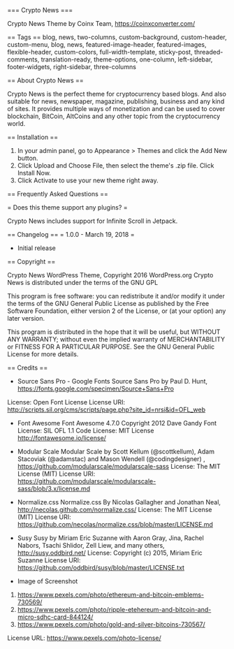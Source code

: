 === Crypto News ===

Crypto News Theme by Coinx Team, https://coinxconverter.com/

== Tags ==
blog, news, two-columns, custom-background, custom-header, custom-menu, blog, news, featured-image-header, featured-images, flexible-header, custom-colors, full-width-template, sticky-post, threaded-comments, translation-ready, theme-options, one-column, left-sidebar, footer-widgets, right-sidebar, three-columns


== About Crypto News ==

Crypto News is the perfect theme for cryptocurrency based blogs. And also suitable for news, newspaper, magazine, publishing, business and any kind of sites. It provides multiple ways of monetization and can be used to cover blockchain, BitCoin, AltCoins and any other topic from the cryptocurrency world.

== Installation ==

1. In your admin panel, go to Appearance > Themes and click the Add New button.
2. Click Upload and Choose File, then select the theme's .zip file. Click Install Now.
3. Click Activate to use your new theme right away.


== Frequently Asked Questions ==

= Does this theme support any plugins? =

Crypto News includes support for Infinite Scroll in Jetpack.

== Changelog ==
= 1.0.0 - March 19, 2018 =
* Initial release

== Copyright ==

Crypto News WordPress Theme, Copyright 2016 WordPress.org
Crypto News is distributed under the terms of the GNU GPL

This program is free software: you can redistribute it and/or modify
it under the terms of the GNU General Public License as published by
the Free Software Foundation, either version 2 of the License, or
(at your option) any later version.

This program is distributed in the hope that it will be useful,
but WITHOUT ANY WARRANTY; without even the implied warranty of
MERCHANTABILITY or FITNESS FOR A PARTICULAR PURPOSE. See the
GNU General Public License for more details.

== Credits ==

* Source Sans Pro - Google Fonts
Source Sans Pro by Paul D. Hunt, https://fonts.google.com/specimen/Source+Sans+Pro

License: Open Font License
License URI: http://scripts.sil.org/cms/scripts/page.php?site_id=nrsi&id=OFL_web

* Font Awesome
Font Awesome 4.7.0
Copyright 2012 Dave Gandy
Font License: SIL OFL 1.1
Code License: MIT License
http://fontawesome.io/license/

* Modular Scale
Modular Scale by Scott Kellum (@scottkellum), Adam Stacoviak (@adamstac) and Mason Wendell (@codingdesigner) , https://github.com/modularscale/modularscale-sass
License: The MIT License (MIT)
License URI: https://github.com/modularscale/modularscale-sass/blob/3.x/license.md

* Normalize.css
Normalize.css By Nicolas Gallagher and Jonathan Neal, http://necolas.github.com/normalize.css/
License: The MIT License (MIT)
License URI: https://github.com/necolas/normalize.css/blob/master/LICENSE.md


* Susy
Susy by Miriam Eric Suzanne with Aaron Gray, Jina, Rachel Nabors, Tsachi Shlidor, Zell Liew, and many others, http://susy.oddbird.net/
License: Copyright (c) 2015, Miriam Eric Suzanne
License URI: https://github.com/oddbird/susy/blob/master/LICENSE.txt

* Image of Screenshot

1. https://www.pexels.com/photo/ethereum-and-bitcoin-emblems-730569/
2. https://www.pexels.com/photo/ripple-etehereum-and-bitcoin-and-micro-sdhc-card-844124/
3. https://www.pexels.com/photo/gold-and-silver-bitcoins-730567/

License URL: https://www.pexels.com/photo-license/